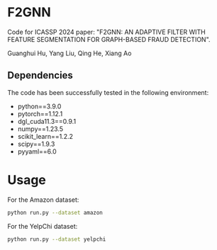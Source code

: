 # F2GNN

Code for ICASSP 2024 paper: "F2GNN: AN ADAPTIVE FILTER WITH FEATURE SEGMENTATION FOR GRAPH-BASED FRAUD DETECTION".

Guanghui Hu, Yang Liu, Qing He, Xiang Ao

## Dependencies

The code has been successfully tested in the following environment:

- python==3.9.0
- pytorch==1.12.1
- dgl_cuda11.3==0.9.1
- numpy==1.23.5
- scikit_learn==1.2.2
- scipy==1.9.3
- pyyaml==6.0

# Usage

For the Amazon dataset:

```bash
python run.py --dataset amazon
```

For the YelpChi dataset:

```bash
python run.py --dataset yelpchi
```
